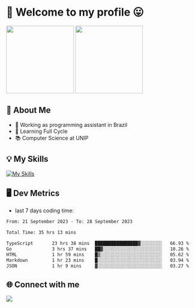 # 🎉 Welcome to my profile 😛

<div>
  <img height="180em" src="https://github-readme-stats.vercel.app/api?username=VinicciusSantos&show_icons=true&icon_color=fff&include_all_commits=true&count_private=true&bg_color=30,000,000&title_color=fff&text_color=fff"/>
  <img height="180em" src="https://github-readme-stats.vercel.app/api/top-langs/?username=VinicciusSantos&langs_count=8&layout=compact&include_all_commits=true&count_private=true&bg_color=30,000,000&title_color=fff&text_color=fff"/>
</div>

## 📖 About Me
- 🔭 Working as programming assistant in Brazil
- 🌱 Learning Full Cycle
- 📚 Computer Science at UNIP

## 💡 My Skills

[![My Skills](https://skills.thijs.gg/icons?i=angular,react,jest,html,css,sass,bootstrap,ts,js,nodejs,express,git,c,py,postgres,mysql,docker)](https://github.com/VinicciusSantos)

## 🖥️ Dev Metrics

- last 7 days coding time:

<!--START_SECTION:waka-->

```txt
From: 21 September 2023 - To: 28 September 2023

Total Time: 35 hrs 13 mins

TypeScript       23 hrs 38 mins  ████████████████▓░░░░░░░░   66.93 %
Go               3 hrs 37 mins   ██▓░░░░░░░░░░░░░░░░░░░░░░   10.26 %
HTML             1 hr 59 mins    █▒░░░░░░░░░░░░░░░░░░░░░░░   05.62 %
Markdown         1 hr 23 mins    █░░░░░░░░░░░░░░░░░░░░░░░░   03.94 %
JSON             1 hr 9 mins     ▓░░░░░░░░░░░░░░░░░░░░░░░░   03.27 %
```

<!--END_SECTION:waka-->

## 🌐 Connect with me

<a href="https://www.linkedin.com/in/vinicius-guedes-b817aa223/"><img src="https://img.shields.io/badge/LinkedIn-0077B5?style=for-the-badge&logo=linkedin&logoColor=white"/></a>

